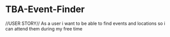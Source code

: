 # TBA-Event-Finder

//USER STORY//
As a user
i want to be able to find events and locations
so i can attend them during my free time
